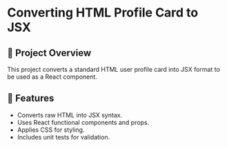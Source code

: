 # Converting HTML Profile Card to JSX

## 🚀 Project Overview
This project converts a standard HTML user profile card into JSX format to be used as a React component.

## 📌 Features
- Converts raw HTML into JSX syntax.
- Uses React functional components and props.
- Applies CSS for styling.
- Includes unit tests for validation.
